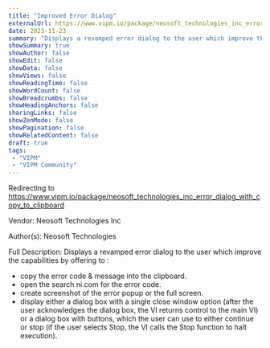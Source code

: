 ```yaml
---
title: "Improved Error Dialog"
externalUrl: https://www.vipm.io/package/neosoft_technologies_inc_error_dialog_with_copy_to_clipboard
date: 2023-11-23
summary: "Displays a revamped error dialog to the user which improve the capabilities by offering to :"
showSummary: true
showAuthor: false
showEdit: false
showData: false
showViews: false
showReadingTime: false
showWordCount: false
showBreadcrumbs: false
showHeadingAnchors: false
sharingLinks: false
showZenMode: false
showPagination: false
showRelatedContent: false
draft: true
tags:
 - "VIPM"
 - "VIPM Community"
---
```


Redirecting to https://www.vipm.io/package/neosoft_technologies_inc_error_dialog_with_copy_to_clipboard

Vendor: Neosoft Technologies Inc

Author(s): Neosoft Technologies
 
Full Description:
Displays a revamped error dialog to the user which improve the capabilities by offering to :
- copy the error code & message into the clipboard.
- open the search ni.com for the error code.
- create screenshot of the error popup or the full screen.
- display either a dialog box with a single close window option (after the user acknowledges the dialog box, the VI returns control to the main VI) or a dialog box with buttons, which the user can use to either continue or stop (if the user selects Stop, the VI calls the Stop function to halt execution).